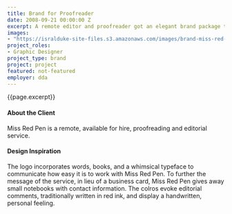 ```yaml
---
title: Brand for Proofreader
date: 2008-09-21 00:00:00 Z
excerpt: A remote editor and proofreader got an elegant brand package to promote itself.
images:
- "https://isralduke-site-files.s3.amazonaws.com/images/brand-miss-red-pen-designed-isral-duke.jpg"
project_roles:
- Graphic Designer
project_type: brand
project: project
featured: not-featured
employer: dda
---
```

<p class="lead">{{page.excerpt}}</p>

#### About the Client

Miss Red Pen is a remote, available for hire, proofreading and editorial service.

#### Design Inspiration

The logo incorporates words, books, and a whimsical typeface to communicate how easy it is to work with Miss Red Pen. To further the message of the service, in lieu of a business card, Miss Red Pen gives away small notebooks with contact information. The colros evoke editorial comments, traditionally written in red ink, and display a handwritten, personal feeling.
